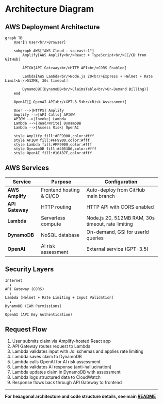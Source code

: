 # Architecture Diagram

## AWS Deployment Architecture

```mermaid
graph TB
    User[👤 User<br/>Browser]
    
    subgraph AWS["AWS Cloud - sa-east-1"]
        Amplify[AWS Amplify<br/>React + TypeScript<br/>CI/CD from GitHub]
        
        APIGW[API Gateway<br/>HTTP API<br/>CORS Enabled]
        
        Lambda[AWS Lambda<br/>Node.js 20<br/>Express + Helmet + Rate Limit<br/>512MB, 30s timeout]
        
        DynamoDB[(DynamoDB<br/>ClaimsTable<br/>On-Demand Billing)]
    end
    
    OpenAI[🤖 OpenAI API<br/>GPT-3.5<br/>Risk Assessment]
    
    User -->|HTTPS| Amplify
    Amplify -->|API Calls| APIGW
    APIGW -->|Invoke| Lambda
    Lambda -->|Read/Write| DynamoDB
    Lambda -->|Assess Risk| OpenAI
    
    style Amplify fill:#FF9900,color:#fff
    style APIGW fill:#FF9900,color:#fff
    style Lambda fill:#FF9900,color:#fff
    style DynamoDB fill:#4053D6,color:#fff
    style OpenAI fill:#10A37F,color:#fff
```

## AWS Services

| Service | Purpose | Configuration |
|---------|---------|---------------|
| **AWS Amplify** | Frontend hosting & CI/CD | Auto-deploy from GitHub main branch |
| **API Gateway** | HTTP routing | HTTP API with CORS enabled |
| **Lambda** | Serverless compute | Node.js 20, 512MB RAM, 30s timeout, rate limiting |
| **DynamoDB** | NoSQL database | On-demand, GSI for userId queries |
| **OpenAI** | AI risk assessment | External service (GPT-3.5) |

## Security Layers

```
Internet
  ↓
API Gateway (CORS)
  ↓
Lambda (Helmet + Rate Limiting + Input Validation)
  ↓
DynamoDB (IAM Permissions)
  ↓
OpenAI (API Key Authentication)
```

## Request Flow

1. User submits claim via Amplify-hosted React app
2. API Gateway routes request to Lambda
3. Lambda validates input with Joi schemas and applies rate limiting
4. Lambda saves claim to DynamoDB
5. Lambda calls OpenAI for AI risk assessment
6. Lambda validates AI response (anti-hallucination)
7. Lambda updates claim in DynamoDB with assessment
8. Lambda logs structured data to CloudWatch
9. Response flows back through API Gateway to frontend

---

**For hexagonal architecture and code structure details, see main [README](../../README.md)**
